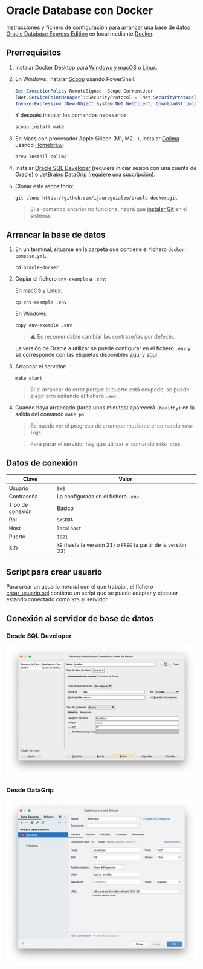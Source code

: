 # Oracle Database con Docker

Instrucciones y fichero de configuración para arrancar una base de
datos [Oracle Database Express Edition](https://www.oracle.com/es/database/technologies/appdev/xe.html) en local
mediante [Docker](https://www.docker.com).

## Prerrequisitos

1. Instalar Docker Desktop para [Windows y macOS](https://www.docker.com/products/docker-desktop/)
   o [Linux](https://docs.docker.com/desktop/linux/install/).

2. En Windows, instalar [Scoop](https://scoop.sh) usando PowerShell:

   ```powershell
   Set-ExecutionPolicy RemoteSigned -Scope CurrentUser
   [Net.ServicePointManager]::SecurityProtocol = [Net.SecurityProtocolType]::Tls12
   Invoke-Expression (New-Object System.Net.WebClient).DownloadString('https://get.scoop.sh')
   ```

   Y después instalar los comandos necesarios:

   ```powershell
   scoop install make
   ```

3. En Macs con procesador Apple Silicon (M1, M2...), instalar [Colima](https://github.com/abiosoft/colima)
   usando [Homebrew](https://brew.sh):

   ```shell
   brew install colima
   ```

4. Instalar [Oracle SQL Developer](https://www.oracle.com/es/database/technologies/appdev/sql-developer.html) (requiere
   iniciar sesión con una cuenta de Oracle) o [JetBrains DataGrip](https://www.jetbrains.com/es-es/datagrip/) (requiere
   una suscripción).

5. Clonar este repositorio:

   ```shell
   git clone https://github.com/ijaureguialzo/oracle-docker.git
   ```

   > Si el comando anterior no funciona, habrá que [instalar Git](https://git-scm.com/downloads) en el sistema.

## Arrancar la base de datos

1. En un terminal, situarse en la carpeta que contiene el fichero `docker-compose.yml`.

   ```shell
   cd oracle-docker
   ```

2. Copiar el fichero `env-example` a `.env`:

   En macOS y Linux:

   ```shell
   cp env-example .env
   ```

   En Windows:

   ```shell
   copy env-example .env
   ```

   > :warning: Es recomendable cambiar las contraseñas por defecto.

   La versión de Oracle a utilizar se puede configurar en el fichero `.env` y se corresponde con las etiquetas
   disponibles [aquí](https://hub.docker.com/r/gvenzl/oracle-xe) y [aquí](https://hub.docker.com/r/gvenzl/oracle-free).

3. Arrancar el servidor:

   ```shell
   make start
   ```

   > Si al arrancar da error porque el puerto está ocupado, se puede elegir otro editando el fichero `.env`.

4. Cuando haya arrancado (tarda unos minutos) aparecerá `(healthy)` en la salida del comando `make ps`.

   > Se puede ver el progreso de arranque mediante el comando `make logs`.

   > Para parar el servidor hay que utilizar el comando `make stop`.

## Datos de conexión

| Clave            | Valor                                                           |
|------------------|-----------------------------------------------------------------|
| Usuario          | `SYS`                                                           |
| Contraseña       | La configurada en el fichero `.env`                             |
| Tipo de conexión | Básico                                                          |
| Rol              | `SYSDBA`                                                        |
| Host             | `localhost`                                                     |
| Puerto           | `1521`                                                          |
| SID              | `XE` (hasta la versión 21) o `FREE` (a partir de la versión 23) |

## Script para crear usuario

Para crear un usuario _normal_ con el que trabajar, el fichero [crear_usuario.sql](crear_usuario.sql) contiene un script
que se puede adaptar y ejecutar estando conectado como `SYS` al servidor.

## Conexión al servidor de base de datos

### Desde SQL Developer

![](sqldeveloper.png)

### Desde DataGrip

![](datagrip.png)
